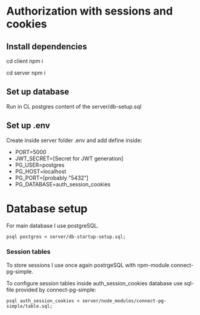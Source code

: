 # Authorization with sessions and cookies

## Install dependencies
cd client
npm i

cd server
npm i

## Set up database
Run in CL postgres content of the server/db-setup.sql

## Set up .env
Create inside server folder .env and add define inside:
* PORT=5000
* JWT_SECRET=[Secret for JWT generation]
* PG_USER=postgres
* PG_HOST=localhost
* PG_PORT=[probably "5432"]
* PG_DATABASE=auth_session_cookies


# Database setup
For main database I use postgreSQL.

```
psql postgres < server/db-startup-setup.sql;
```

### Session tables

To store sessions I use once again postrgeSQL with npm-module connect-pg-simple.

To configure session tables inside auth_session_cookies database use sql-file provided by connect-pg-simple:

```
psql auth_session_cookies < server/node_modules/connect-pg-simple/table.sql;
```